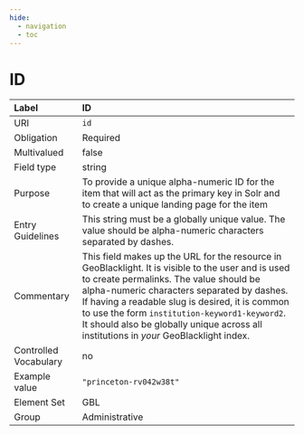 ```yaml
---
hide:
  - navigation
  - toc
---
```


# ID

| Label                 | ID       |
|:----------------------|:---------|
| URI                   | `id` |
| Obligation            | Required |
| Multivalued           | false |
| Field type            | string |
| Purpose               | To provide a unique alpha-numeric ID for the item that will act as the primary key in Solr and to create a unique landing page for the item |
| Entry Guidelines      | This string must be a globally unique value. The value should be alpha-numeric characters separated by dashes. |
| Commentary            | This field makes up the URL for the resource in GeoBlacklight. It is visible to the user and is used to create permalinks. The value should be alpha-numeric characters separated by dashes. If having a readable slug is desired, it is common to use the form `institution-keyword1-keyword2`. It should also be globally unique across all institutions in *your* GeoBlacklight index. |
| Controlled Vocabulary | no |
| Example value         | `"princeton-rv042w38t"` |
| Element Set           | GBL |
| Group                 | Administrative |
